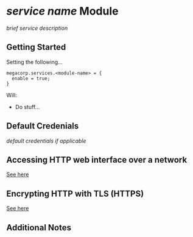 # *service name* Module
*brief service description*

## Getting Started
Setting the following...
```
megacorp.services.<module-name> = {
  enable = true;
}
```
Will:
- Do stuff...

## Default Credenials
*default credentials if applicable*

## Accessing HTTP web interface over a network
[See here](https://github.com/rapture-mc/mgc-nixos/tree/main/docs/making-services-accessible-via-network.md)

## Encrypting HTTP with TLS (HTTPS)
[See here](https://github.com/rapture-mc/mgc-nixos/tree/main/modules/_shared/nginx)

## Additional Notes
